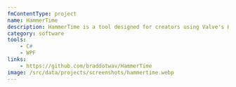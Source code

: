 ```yaml
---
fmContentType: project
name: HammerTime
description: HammerTime is a tool designed for creators using Valve's Hammer Editor, providing per-project usage statistics and streamlining the launch process.
category: software
tools:
    - C#
    - WPF
links:
    - https://github.com/braddotwav/HammerTime
image: /src/data/projects/screenshots/hammertime.webp
---
```

